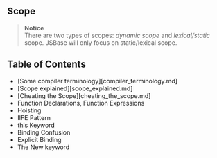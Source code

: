 ## Scope
>**Notice** <br> There are two types of scopes: _dynamic scope_ and _lexical/static_ scope.
JSBase will only focus on static/lexical scope.

## Table of Contents
- [Some compiler terminology][compiler_terminology.md]
- [Scope explained][scope_explained.md]
- [Cheating the Scope][cheating_the_scope.md]
- Function Declarations, Function Expressions
- Hoisting
- IIFE Pattern
- this Keyword
- Binding Confusion
- Explicit Binding
- The New keyword
